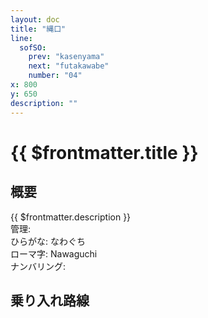 ```yaml
---
layout: doc
title: "縄口"
line:
  sofSO:
    prev: "kasenyama"
    next: "futakawabe"
    number: "04"
x: 800
y: 650
description: ""
---
```


# {{ $frontmatter.title }} <ViewinMap />
<!-- ![駅の写真の説明](駅の写真のURL) -->

<Family />

## 概要
{{ $frontmatter.description }}  
管理:   
ひらがな: なわぐち  
ローマ字: Nawaguchi  
ナンバリング: <Numberling />

## 乗り入れ路線
<LineInfo />